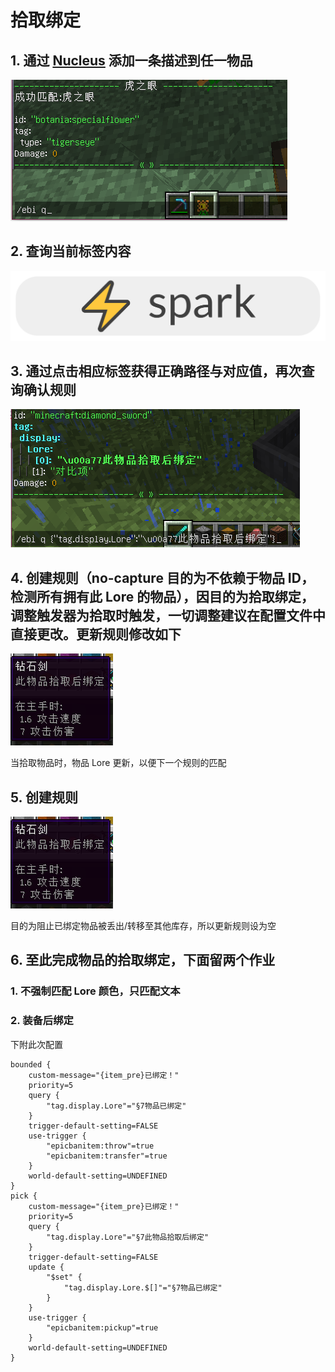 # 拾取绑定

## 1. 通过 [Nucleus](../../nucleus/) 添加一条描述到任一物品

![/lore add &amp;7&#x6B64;&#x7269;&#x54C1;&#x62FE;&#x53D6;&#x540E;&#x7ED1;&#x5B9A;](../../../.gitbook/assets/image%20%2810%29.png)

## 2. 查询当前标签内容

![/ebi q {}](../../../.gitbook/assets/image.png)

## 3. 通过点击相应标签获得正确路径与对应值，再次查询确认规则  

![](../../../.gitbook/assets/image%20%284%29.png)

## 4. 创建规则（no-capture 目的为不依赖于物品 ID，检测所有拥有此 Lore 的物品），因目的为拾取绑定，调整触发器为拾取时触发，一切调整建议在配置文件中直接更改。更新规则修改如下

![/ebi create bound.pick --no-capture {&quot;tag.display.Lore&quot;:&quot;\u00a77&#x6B64;&#x7269;&#x54C1;&#x62FE;&#x53D6;&#x540E;&#x7ED1;&#x5B9A;&quot;}](../../../.gitbook/assets/image%20%281%29.png)

当拾取物品时，物品 Lore 更新，以便下一个规则的匹配

## 5. 创建规则

![/ebi c bound.bounded --no-capture {&quot;tag.display.Lore&quot;:&quot;\u00a77&#x7269;&#x54C1;&#x5DF2;&#x7ED1;&#x5B9A;&quot;}](../../../.gitbook/assets/image%20%282%29.png)

目的为阻止已绑定物品被丢出/转移至其他库存，所以更新规则设为空

## 6. 至此完成物品的拾取绑定，下面留两个作业

### 1. 不强制匹配 Lore 颜色，只匹配文本

### 2. 装备后绑定

下附此次配置

```text
bounded {
    custom-message="{item_pre}已绑定！"
    priority=5
    query {
        "tag.display.Lore"="§7物品已绑定"
    }
    trigger-default-setting=FALSE
    use-trigger {
        "epicbanitem:throw"=true
        "epicbanitem:transfer"=true
    }
    world-default-setting=UNDEFINED
}
pick {
    custom-message="{item_pre}已绑定！"
    priority=5
    query {
        "tag.display.Lore"="§7此物品拾取后绑定"
    }
    trigger-default-setting=FALSE
    update {
        "$set" {
            "tag.display.Lore.$[]"="§7物品已绑定"
        }
    }
    use-trigger {
        "epicbanitem:pickup"=true
    }
    world-default-setting=UNDEFINED
}
```

